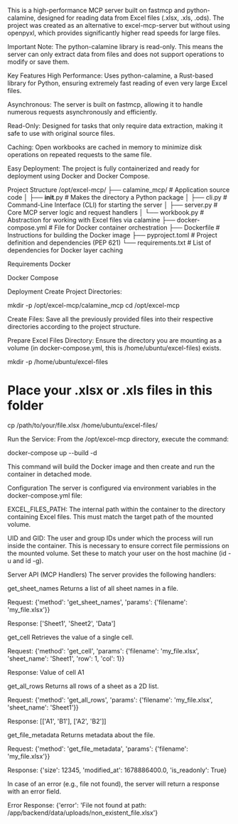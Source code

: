 This is a high-performance MCP server built on fastmcp and python-calamine, designed for reading data from Excel files (.xlsx, .xls, .ods). The project was created as an alternative to excel-mcp-server but without using openpyxl, which provides significantly higher read speeds for large files.

Important Note: The python-calamine library is read-only. This means the server can only extract data from files and does not support operations to modify or save them.

Key Features
High Performance: Uses python-calamine, a Rust-based library for Python, ensuring extremely fast reading of even very large Excel files.

Asynchronous: The server is built on fastmcp, allowing it to handle numerous requests asynchronously and efficiently.

Read-Only: Designed for tasks that only require data extraction, making it safe to use with original source files.

Caching: Open workbooks are cached in memory to minimize disk operations on repeated requests to the same file.

Easy Deployment: The project is fully containerized and ready for deployment using Docker and Docker Compose.

Project Structure
/opt/excel-mcp/
├── calamine_mcp/           # Application source code
│   ├── __init__.py         # Makes the directory a Python package
│   ├── cli.py              # Command-Line Interface (CLI) for starting the server
│   ├── server.py           # Core MCP server logic and request handlers
│   └── workbook.py         # Abstraction for working with Excel files via calamine
├── docker-compose.yml      # File for Docker container orchestration
├── Dockerfile              # Instructions for building the Docker image
├── pyproject.toml          # Project definition and dependencies (PEP 621)
└── requirements.txt        # List of dependencies for Docker layer caching

Requirements
Docker

Docker Compose

Deployment
Create Project Directories:

mkdir -p /opt/excel-mcp/calamine_mcp
cd /opt/excel-mcp

Create Files: Save all the previously provided files into their respective directories according to the project structure.

Prepare Excel Files Directory: Ensure the directory you are mounting as a volume (in docker-compose.yml, this is /home/ubuntu/excel-files) exists.

mkdir -p /home/ubuntu/excel-files
# Place your .xlsx or .xls files in this folder
cp /path/to/your/file.xlsx /home/ubuntu/excel-files/

Run the Service: From the /opt/excel-mcp directory, execute the command:

docker-compose up --build -d

This command will build the Docker image and then create and run the container in detached mode.

Configuration
The server is configured via environment variables in the docker-compose.yml file:

EXCEL_FILES_PATH: The internal path within the container to the directory containing Excel files. This must match the target path of the mounted volume.

UID and GID: The user and group IDs under which the process will run inside the container. This is necessary to ensure correct file permissions on the mounted volume. Set these to match your user on the host machine (id -u and id -g).

Server API (MCP Handlers)
The server provides the following handlers:

get_sheet_names
Returns a list of all sheet names in a file.

Request: {'method': 'get_sheet_names', 'params': {'filename': 'my_file.xlsx'}}

Response: ['Sheet1', 'Sheet2', 'Data']

get_cell
Retrieves the value of a single cell.

Request: {'method': 'get_cell', 'params': {'filename': 'my_file.xlsx', 'sheet_name': 'Sheet1', 'row': 1, 'col': 1}}

Response: Value of cell A1

get_all_rows
Returns all rows of a sheet as a 2D list.

Request: {'method': 'get_all_rows', 'params': {'filename': 'my_file.xlsx', 'sheet_name': 'Sheet1'}}

Response: [['A1', 'B1'], ['A2', 'B2']]

get_file_metadata
Returns metadata about the file.

Request: {'method': 'get_file_metadata', 'params': {'filename': 'my_file.xlsx'}}

Response: {'size': 12345, 'modified_at': 1678886400.0, 'is_readonly': True}

In case of an error (e.g., file not found), the server will return a response with an error field.

Error Response: {'error': 'File not found at path: /app/backend/data/uploads/non_existent_file.xlsx'}
